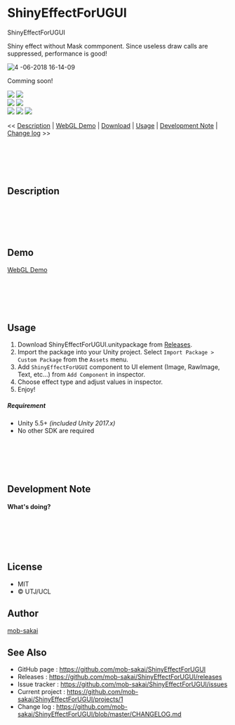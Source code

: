 ShinyEffectForUGUI
===

ShinyEffectForUGUI

Shiny effect without Mask commponent.
Since useless draw calls are suppressed, performance is good!

![4 -06-2018 16-14-09](https://user-images.githubusercontent.com/12690315/38418624-2d210df8-39d8-11e8-9b92-493a4ada60f8.gif)

Comming soon!

[![](https://img.shields.io/github/release/mob-sakai/ShinyEffectForUGUI.svg?label=latest%20version)](https://github.com/mob-sakai/ShinyEffectForUGUI/release)
[![](https://img.shields.io/github/release-date/mob-sakai/ShinyEffectForUGUI.svg)](https://github.com/mob-sakai/ShinyEffectForUGUI/releases)  
![](https://img.shields.io/badge/requirement-Unity%205.5%2B-green.svg)
[![](https://img.shields.io/github/license/mob-sakai/ShinyEffectForUGUI.svg)](https://github.com/mob-sakai/ShinyEffectForUGUI/blob/master/LICENSE.txt)  
[![](https://img.shields.io/github/last-commit/mob-sakai/ShinyEffectForUGUI/develop.svg?label=last%20commit)](https://github.com/mob-sakai/ShinyEffectForUGUI/commits/develop)
[![](https://img.shields.io/github/issues/mob-sakai/ShinyEffectForUGUI.svg)](https://github.com/mob-sakai/ShinyEffectForUGUI/issues)
[![](https://img.shields.io/github/commits-since/mob-sakai/ShinyEffectForUGUI/latest.svg)](https://github.com/mob-sakai/ShinyEffectForUGUI/compare/master...develop)


<< [Description](#Description) | [WebGL Demo](#demo) | [Download](https://github.com/mob-sakai/ShinyEffectForUGUI/releases) | [Usage](#usage) | [Development Note](#development-note) | [Change log](https://github.com/mob-sakai/ShinyEffectForUGUI/blob/develop/CHANGELOG.md) >>



<br><br><br><br>
## Description



<br><br><br><br>
## Demo

[WebGL Demo](https://)



<br><br><br><br>
## Usage

1. Download ShinyEffectForUGUI.unitypackage from [Releases](https://github.com/mob-sakai/ShinyEffectForUGUI/releases).
1. Import the package into your Unity project. Select `Import Package > Custom Package` from the `Assets` menu.
1. Add `ShinyEffectForUGUI` component to UI element (Image, RawImage, Text, etc...) from `Add Component` in inspector.
1. Choose effect type and adjust values in inspector.  
1. Enjoy!


##### Requirement

* Unity 5.5+ *(included Unity 2017.x)*
* No other SDK are required




<br><br><br><br>
## Development Note

#### What's doing?




<br><br><br><br>
## License

* MIT
* © UTJ/UCL



## Author

[mob-sakai](https://github.com/mob-sakai)



## See Also

* GitHub page : https://github.com/mob-sakai/ShinyEffectForUGUI
* Releases : https://github.com/mob-sakai/ShinyEffectForUGUI/releases
* Issue tracker : https://github.com/mob-sakai/ShinyEffectForUGUI/issues
* Current project : https://github.com/mob-sakai/ShinyEffectForUGUI/projects/1
* Change log : https://github.com/mob-sakai/ShinyEffectForUGUI/blob/master/CHANGELOG.md
